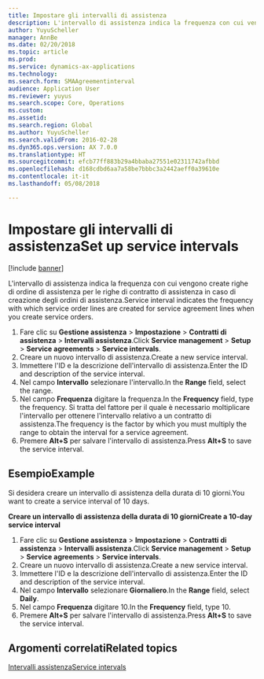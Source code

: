 ```yaml
---
title: Impostare gli intervalli di assistenza
description: L'intervallo di assistenza indica la frequenza con cui vengono create righe di ordine di assistenza per le righe di contratto di assistenza in caso di creazione degli ordini di assistenza.
author: YuyuScheller
manager: AnnBe
ms.date: 02/20/2018
ms.topic: article
ms.prod: 
ms.service: dynamics-ax-applications
ms.technology: 
ms.search.form: SMAAgreementinterval
audience: Application User
ms.reviewer: yuyus
ms.search.scope: Core, Operations
ms.custom: 
ms.assetid: 
ms.search.region: Global
ms.author: YuyuScheller
ms.search.validFrom: 2016-02-28
ms.dyn365.ops.version: AX 7.0.0
ms.translationtype: HT
ms.sourcegitcommit: efcb77ff883b29a4bbaba27551e02311742afbbd
ms.openlocfilehash: d168cdbd6aa7a58be7bbbc3a2442aeff0a39610e
ms.contentlocale: it-it
ms.lasthandoff: 05/08/2018

---
```


# <a name="set-up-service-intervals"></a><span data-ttu-id="12932-103">Impostare gli intervalli di assistenza</span><span class="sxs-lookup"><span data-stu-id="12932-103">Set up service intervals</span></span>  

[!include [banner](../includes/banner.md)]

<span data-ttu-id="12932-104">L'intervallo di assistenza indica la frequenza con cui vengono create righe di ordine di assistenza per le righe di contratto di assistenza in caso di creazione degli ordini di assistenza.</span><span class="sxs-lookup"><span data-stu-id="12932-104">Service interval indicates the frequency with which service order lines are created for service agreement lines when you create service orders.</span></span>

1. <span data-ttu-id="12932-105">Fare clic su **Gestione assistenza** \> **Impostazione** \> **Contratti di assistenza** \> **Intervalli assistenza**.</span><span class="sxs-lookup"><span data-stu-id="12932-105">Click **Service management** \> **Setup** \> **Service agreements** \> **Service intervals**.</span></span>
2. <span data-ttu-id="12932-106">Creare un nuovo intervallo di assistenza.</span><span class="sxs-lookup"><span data-stu-id="12932-106">Create a new service interval.</span></span>
3. <span data-ttu-id="12932-107">Immettere l'ID e la descrizione dell'intervallo di assistenza.</span><span class="sxs-lookup"><span data-stu-id="12932-107">Enter the ID and description of the service interval.</span></span>
4. <span data-ttu-id="12932-108">Nel campo **Intervallo** selezionare l'intervallo.</span><span class="sxs-lookup"><span data-stu-id="12932-108">In the **Range** field, select the range.</span></span>
5. <span data-ttu-id="12932-109">Nel campo **Frequenza** digitare la frequenza.</span><span class="sxs-lookup"><span data-stu-id="12932-109">In the **Frequency** field, type the frequency.</span></span> <span data-ttu-id="12932-110">Si tratta del fattore per il quale è necessario moltiplicare l'intervallo per ottenere l'intervallo relativo a un contratto di assistenza.</span><span class="sxs-lookup"><span data-stu-id="12932-110">The frequency is the factor by which you must multiply the range to obtain the interval for a service agreement.</span></span>
6. <span data-ttu-id="12932-111">Premere **Alt+S** per salvare l'intervallo di assistenza.</span><span class="sxs-lookup"><span data-stu-id="12932-111">Press **Alt+S** to save the service interval.</span></span>

## <a name="example"></a><span data-ttu-id="12932-112">Esempio</span><span class="sxs-lookup"><span data-stu-id="12932-112">Example</span></span>

<span data-ttu-id="12932-113">Si desidera creare un intervallo di assistenza della durata di 10 giorni.</span><span class="sxs-lookup"><span data-stu-id="12932-113">You want to create a service interval of 10 days.</span></span>

<span data-ttu-id="12932-114">**Creare un intervallo di assistenza della durata di 10 giorni**</span><span class="sxs-lookup"><span data-stu-id="12932-114">**Create a 10-day service interval**</span></span>

1. <span data-ttu-id="12932-115">Fare clic su **Gestione assistenza** \> **Impostazione** \> **Contratti di assistenza** \> **Intervalli assistenza**.</span><span class="sxs-lookup"><span data-stu-id="12932-115">Click **Service management** \> **Setup** \> **Service agreements** \> **Service intervals**.</span></span>
2. <span data-ttu-id="12932-116">Creare un nuovo intervallo di assistenza.</span><span class="sxs-lookup"><span data-stu-id="12932-116">Create a new service interval.</span></span>
3. <span data-ttu-id="12932-117">Immettere l'ID e la descrizione dell'intervallo di assistenza.</span><span class="sxs-lookup"><span data-stu-id="12932-117">Enter the ID and description of the service interval.</span></span>
4. <span data-ttu-id="12932-118">Nel campo **Intervallo** selezionare **Giornaliero**.</span><span class="sxs-lookup"><span data-stu-id="12932-118">In the **Range** field, select **Daily**.</span></span>
5. <span data-ttu-id="12932-119">Nel campo **Frequenza** digitare 10.</span><span class="sxs-lookup"><span data-stu-id="12932-119">In the **Frequency** field, type 10.</span></span>
6. <span data-ttu-id="12932-120">Premere **Alt+S** per salvare l'intervallo di assistenza.</span><span class="sxs-lookup"><span data-stu-id="12932-120">Press **Alt+S** to save the service interval.</span></span>

## <a name="related-topics"></a><span data-ttu-id="12932-121">Argomenti correlati</span><span class="sxs-lookup"><span data-stu-id="12932-121">Related topics</span></span>

[<span data-ttu-id="12932-122">Intervalli assistenza</span><span class="sxs-lookup"><span data-stu-id="12932-122">Service intervals</span></span>](service-intervals.md)  

